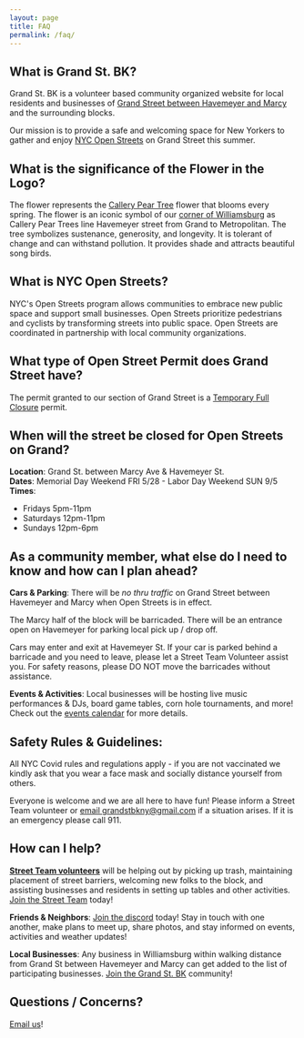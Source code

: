 ```yaml
---
layout: page
title: FAQ
permalink: /faq/
---
```


## What is Grand St. BK?
Grand St. BK is a volunteer based community organized website for local residents and businesses of [Grand Street between Havemeyer and Marcy](https://goo.gl/maps/3ytFyhNoUv8jLUf79) and the surrounding blocks. 

Our mission is to provide a safe and welcoming space for New Yorkers to gather and enjoy [NYC Open Streets](https://www1.nyc.gov/html/dot/html/pedestrians/openstreets.shtml) on Grand Street this summer. 

## What is the significance of the Flower in the Logo?
The flower represents the [Callery Pear Tree](https://en.wikipedia.org/wiki/Pyrus_calleryana) flower that blooms every spring. The flower is an iconic symbol of our [corner of Williamsburg](https://tree-map.nycgovparks.org/tree-map/tree/1054003) as Callery Pear Trees line Havemeyer street from Grand to Metropolitan. The tree symbolizes sustenance, generosity, and longevity. It is tolerant of change and can withstand pollution. It provides shade and attracts beautiful song birds. 

## What is NYC Open Streets?
NYC's Open Streets program allows communities to embrace new public space and support small businesses. Open Streets prioritize pedestrians and cyclists by transforming streets into public space. Open Streets are coordinated in partnership with local community organizations. 

## What type of Open Street Permit does Grand Street have?

The permit granted to our section of Grand Street is a [Temporary Full Closure](https://www1.nyc.gov/html/dot/html/pedestrians/openstreets.shtml#temp-full-closure) permit.

## When will the street be closed for Open Streets on Grand?
**Location**: Grand St. between Marcy Ave & Havemeyer St.  
**Dates**: Memorial Day Weekend FRI 5/28 - Labor Day Weekend SUN 9/5  
**Times**:

* Fridays 5pm-11pm
* Saturdays 12pm-11pm
* Sundays 12pm-6pm

## As a community member, what else do I need to know and how can I plan ahead?
**Cars & Parking**: There will be *no thru traffic* on Grand Street between Havemeyer and Marcy when Open Streets is in effect. 

The Marcy half of the block will be barricaded. There will be an entrance open on Havemeyer for parking local pick up / drop off.

Cars may enter and exit at Havemeyer St. If your car is parked behind a barricade and you need to leave, please let a Street Team Volunteer assist you. For safety reasons, please DO NOT move the barricades without assistance.

**Events & Activities**: Local businesses will be hosting live music performances & DJs, board game tables, corn hole tournaments, and more! Check out the [events calendar](/calendar) for more details. 

## Safety Rules & Guidelines:
All NYC Covid rules and regulations apply - if you are not vaccinated we kindly ask that you wear a face mask and socially distance yourself from others. 

Everyone is welcome and we are all here to have fun! Please inform a Street Team volunteer or [email grandstbkny@gmail.com](mailto:grandstbkny@gmail.com) if a situation arises. If it is an emergency please call 911.

## How can I help?
**[Street Team volunteers](/street-team)** will be helping out by picking up trash, maintaining placement of street barriers, welcoming new folks to the block, and assisting businesses and residents in setting up tables and other activities. [Join the Street Team](/street-team) today!

**Friends & Neighbors**: [Join the discord](https://discord.gg/pPnsFpkgfG) today! Stay in touch with one another, make plans to meet up, share photos, and stay informed on events, activities and weather updates!

**Local Businesses**: Any business in Williamsburg within walking distance from Grand St between Havemeyer and Marcy can get added to the list of participating businesses. [Join the Grand St. BK](/business) community!

## Questions / Concerns?
[Email us](mailto:grandstbkny@gmail.com)!

